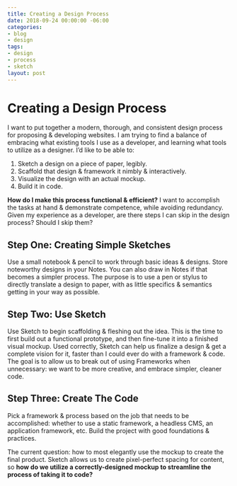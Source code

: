 ```yaml
---
title: Creating a Design Process
date: 2018-09-24 00:00:00 -06:00
categories:
- blog
- design
tags:
- design
- process
- sketch
layout: post
---
```


# Creating a Design Process

I want to put together a modern, thorough, and consistent design process for proposing & developing websites. I am trying to find a balance of embracing what existing tools I use as a developer, and learning what tools to utilize as a designer. I’d like to be able to:

1. Sketch a design on a piece of paper, legibly.
2. Scaffold that design & framework it nimbly & interactively.
3. Visualize the design with an actual mockup.
4. Build it in code.

**How do I make this process functional & efficient?** I want to accomplish the tasks at hand & demonstrate competence, while avoiding redundancy. Given my experience as a developer, are there steps I can skip in the design process? Should I skip them?

## Step One: Creating Simple Sketches

Use a small notebook & pencil to work through basic ideas & designs. Store noteworthy designs in your Notes. You can also draw in Notes if that becomes a simpler process. The purpose is to use a pen or stylus to directly translate a design to paper, with as little specifics & semantics getting in your way as possible.

## Step Two: Use Sketch

Use Sketch to begin scaffolding & fleshing out the idea. This is the time to first build out a functional prototype, and then fine-tune it into a finished visual mockup. Used correctly, Sketch can help us finalize a design & get a complete vision for it, faster than I could ever do with a framework & code. The goal is to allow us to break out of using Frameworks when unnecessary: we want to be more creative, and embrace simpler, cleaner code.

## Step Three: Create The Code

Pick a framework & process based on the job that needs to be accomplished: whether to use a static framework, a headless CMS, an application framework, etc. Build the project with good foundations & practices.

The current question: how to most elegantly use the mockup to create the final product. Sketch allows us to create pixel-perfect spacing for content, so **how do we utilize a correctly-designed mockup to streamline the process of taking it to code?**
